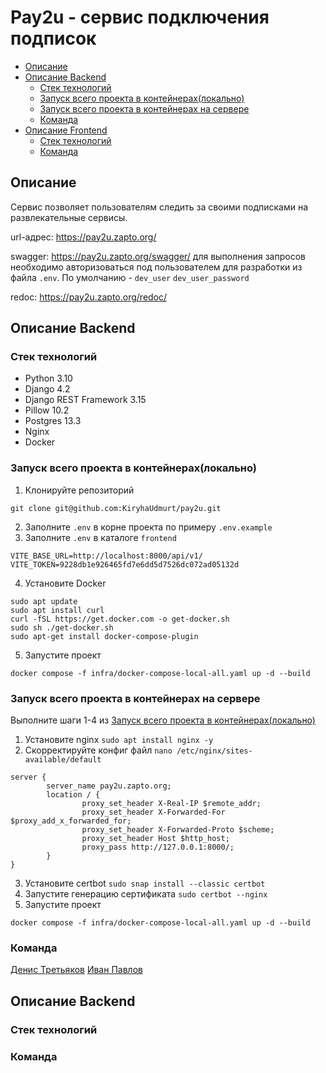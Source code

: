 # Pay2u - сервис подключения подписок

- [Описание](#desc)
- [Описание Backend](#desc-backend)
    - [Стек технологий](#stack-backend)
    - [Запуск всего проекта в контейнерах(локально)](#all-local)
    - [Запуск всего проекта в контейнерах на сервере](#all-local-server)
    - [Команда](#team-backend)
- [Описание Frontend](#desc-frontend)
    - [Стек технологий](#stack-frontend)
    - [Команда](#team-frontend)

## Описание <a id="desc"></a>
Сервис позволяет пользователям следить за своими подписками на развлекательные сервисы.

url-адрес: https://pay2u.zapto.org/

swagger: https://pay2u.zapto.org/swagger/
для выполнения запросов необходимо авторизоваться под пользователем для разработки из файла `.env`. По умолчанию - `dev_user` `dev_user_password`

redoc: https://pay2u.zapto.org/redoc/

## Описание Backend <a id="desc-backend"></a>

### Стек технологий <a id="stack-backend"></a>
 - Python 3.10
 - Django 4.2
 - Django REST Framework 3.15
 - Pillow 10.2
 - Postgres 13.3
 - Nginx
 - Docker

### Запуск всего проекта в контейнерах(локально) <a id="all-local"></a>
1. Клонируйте репозиторий
```
git clone git@github.com:KiryhaUdmurt/pay2u.git
```
2. Заполните `.env` в корне проекта по примеру `.env.example`
3. Заполните `.env` в каталоге `frontend`
```
VITE_BASE_URL=http://localhost:8000/api/v1/
VITE_TOKEN=9228db1e926465fd7e6dd5d7526dc072ad05132d
```
4. Установите Docker
```
sudo apt update
sudo apt install curl
curl -fSL https://get.docker.com -o get-docker.sh
sudo sh ./get-docker.sh
sudo apt-get install docker-compose-plugin
```
5. Запустите проект
```
docker compose -f infra/docker-compose-local-all.yaml up -d --build
```

### Запуск всего проекта в контейнерах на сервере  <a id="all-local-server"></a>
Выполните шаги 1-4 из [Запуск всего проекта в контейнерах(локально)](#all-local)

1. Установите nginx `sudo apt install nginx -y`
2. Скорректируйте конфиг файл `nano /etc/nginx/sites-available/default`
```
server {
        server_name pay2u.zapto.org;
        location / {
                proxy_set_header X-Real-IP $remote_addr;
                proxy_set_header X-Forwarded-For $proxy_add_x_forwarded_for;
                proxy_set_header X-Forwarded-Proto $scheme;
                proxy_set_header Host $http_host;
                proxy_pass http://127.0.0.1:8000/;
        }
}
```
3. Установите certbot `sudo snap install --classic certbot`
4. Запустите генерацию сертификата `sudo certbot --nginx `
5. Запустите проект
```
docker compose -f infra/docker-compose-local-all.yaml up -d --build
```

### Команда <a id="team-backend"></a>
[Денис Третьяков](https://github.com/dentretyakoff)
[Иван Павлов](https://github.com/ivnpvl)


## Описание Backend <a id="desc-frontend"></a>


### Стек технологий <a id="stack-frontend"></a>


### Команда <a id="team-frontend"></a>

